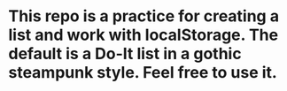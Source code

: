 # This repo is a practice for creating a list and work with localStorage. The default is a Do-It list in a gothic steampunk style. Feel free to use it.